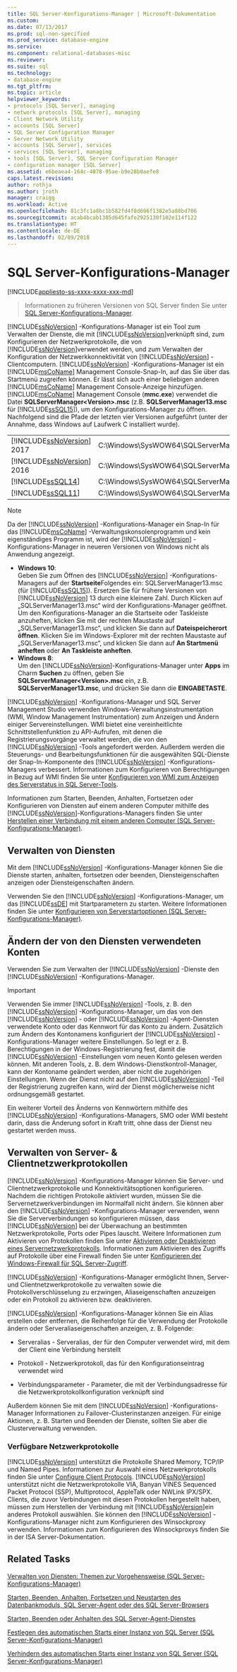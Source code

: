 ```yaml
---
title: SQL Server-Konfigurations-Manager | Microsoft-Dokumentation
ms.custom: 
ms.date: 07/13/2017
ms.prod: sql-non-specified
ms.prod_service: database-engine
ms.service: 
ms.component: relational-databases-misc
ms.reviewer: 
ms.suite: sql
ms.technology:
- database-engine
ms.tgt_pltfrm: 
ms.topic: article
helpviewer_keywords:
- protocols [SQL Server], managing
- network protocols [SQL Server], managing
- Client Network Utility
- accounts [SQL Server]
- SQL Server Configuration Manager
- Server Network Utility
- accounts [SQL Server], services
- services [SQL Server], managing
- tools [SQL Server], SQL Server Configuration Manager
- configuration manager [SQL Server]
ms.assetid: e6beaea4-164c-4078-95ae-b9e28b0aefe8
caps.latest.revision: 
author: rothja
ms.author: jroth
manager: craigg
ms.workload: Active
ms.openlocfilehash: 81c3fc1a8bc1b582fd4f8d696f1382e5a88bd706
ms.sourcegitcommit: acab4bcab1385d645fafe2925130f102e114f122
ms.translationtype: HT
ms.contentlocale: de-DE
ms.lasthandoff: 02/09/2018
---
```

# <a name="sql-server-configuration-manager"></a>SQL Server-Konfigurations-Manager
[!INCLUDE[appliesto-ss-xxxx-xxxx-xxx-md](../includes/appliesto-ss-xxxx-xxxx-xxx-md.md)]
 > Informationen zu früheren Versionen von SQL Server finden Sie unter [SQL Server-Konfigurations-Manager](https://msdn.microsoft.com/en-US/library/ms174212(SQL.120).aspx).

  [!INCLUDE[ssNoVersion](../includes/ssnoversion-md.md)] -Konfigurations-Manager ist ein Tool zum Verwalten der Dienste, die mit [!INCLUDE[ssNoVersion](../includes/ssnoversion-md.md)]verknüpft sind, zum Konfigurieren der Netzwerkprotokolle, die von [!INCLUDE[ssNoVersion](../includes/ssnoversion-md.md)]verwendet werden, und zum Verwalten der Konfiguration der Netzwerkkonnektivität von [!INCLUDE[ssNoVersion](../includes/ssnoversion-md.md)] -Clientcomputern. [!INCLUDE[ssNoVersion](../includes/ssnoversion-md.md)] -Konfigurations-Manager ist ein [!INCLUDE[msCoName](../includes/msconame-md.md)] Management Console-Snap-In, auf das Sie über das Startmenü zugreifen können. Er lässt sich auch einer beliebigen anderen [!INCLUDE[msCoName](../includes/msconame-md.md)] Management Console-Anzeige hinzufügen. [!INCLUDE[msCoName](../includes/msconame-md.md)] Management Console (**mmc.exe**) verwendet die Datei **SQLServerManager\<Version>.msc** (z.B. **SQLServerManager13.msc** für [!INCLUDE[ssSQL15](../includes/sssql15-md.md)]), um den Konfigurations-Manager zu öffnen. Nachfolgend sind die Pfade der letzten vier Versionen aufgeführt (unter der Annahme, dass Windows auf Laufwerk C installiert wurde).  
  
|||  
|-|-|
|[!INCLUDE[ssNoVersion](../includes/ssnoversion-md.md)] 2017|C:\Windows\SysWOW64\SQLServerManager14.msc|  
|[!INCLUDE[ssNoVersion](../includes/ssnoversion-md.md)] 2016|C:\Windows\SysWOW64\SQLServerManager13.msc|  
|[!INCLUDE[ssSQL14](../includes/sssql14-md.md)]|C:\Windows\SysWOW64\SQLServerManager12.msc|  
|[!INCLUDE[ssSQL11](../includes/sssql11-md.md)]|C:\Windows\SysWOW64\SQLServerManager11.msc|
  
> [!NOTE]  
>  Da der [!INCLUDE[ssNoVersion](../includes/ssnoversion-md.md)] -Konfigurations-Manager ein Snap-In für das [!INCLUDE[msCoName](../includes/msconame-md.md)] -Verwaltungskonsolenprogramm und kein eigenständiges Programm ist, wird der [!INCLUDE[ssNoVersion](../includes/ssnoversion-md.md)] -Konfigurations-Manager in neueren Versionen von Windows nicht als Anwendung angezeigt.  
>   
>  -   **Windows 10**:  
>          Geben Sie zum Öffnen des [!INCLUDE[ssNoVersion](../includes/ssnoversion-md.md)] -Konfigurations-Managers auf der **Startseite**Folgendes ein: SQLServerManager13.msc (für [!INCLUDE[ssSQL15](../includes/sssql15-md.md)]). Ersetzen Sie für frühere Versionen von [!INCLUDE[ssNoVersion](../includes/ssnoversion-md.md)] 13 durch eine kleinere Zahl. Durch Klicken auf „SQLServerManager13.msc“ wird der Konfigurations-Manager geöffnet. Um den Konfigurations-Manager an die Startseite oder Taskleiste anzuheften, klicken Sie mit der rechten Maustaste auf „SQLServerManager13.msc“, und klicken Sie dann auf **Dateispeicherort öffnen**. Klicken Sie im Windows-Explorer mit der rechten Maustaste auf „SQLServerManager13.msc“, und klicken Sie dann auf **An Startmenü anheften** oder **An Taskleiste anheften**.  
> -   **Windows 8**:  
>          Um den [!INCLUDE[ssNoVersion](../includes/ssnoversion-md.md)]-Konfigurations-Manager unter **Apps** im Charm **Suchen** zu öffnen, geben Sie **SQLServerManager\<Version>.msc** ein, z.B. **SQLServerManager13.msc**, und drücken Sie dann die **EINGABETASTE**.  
  
 [!INCLUDE[ssNoVersion](../includes/ssnoversion-md.md)] -Konfigurations-Manager und SQL Server Management Studio verwenden Windows-Verwaltungsinstrumentation (WMI, Window Management Instrumentation) zum Anzeigen und Ändern einiger Servereinstellungen. WMI bietet eine vereinheitlichte Schnittstellenfunktion zu API-Aufrufen, mit denen die Registrierungsvorgänge verwaltet werden, die von den [!INCLUDE[ssNoVersion](../includes/ssnoversion-md.md)] -Tools angefordert werden. Außerdem werden die Steuerungs- und Bearbeitungsfunktionen für die ausgewählten SQL-Dienste der Snap-In-Komponente des [!INCLUDE[ssNoVersion](../includes/ssnoversion-md.md)] -Konfigurations-Managers verbessert. Informationen zum Konfigurieren von Berechtigungen in Bezug auf WMI finden Sie unter [Konfigurieren von WMI zum Anzeigen des Serverstatus in SQL Server-Tools](http://msdn.microsoft.com/library/7e97197b-ed4d-40d1-9a52-9ab1d92401d7).  
  
 Informationen zum Starten, Beenden, Anhalten, Fortsetzen oder Konfigurieren von Diensten auf einem anderen Computer mithilfe des [!INCLUDE[ssNoVersion](../includes/ssnoversion-md.md)]-Konfigurations-Managers finden Sie unter [Herstellen einer Verbindung mit einem anderen Computer &#40;SQL Server-Konfigurations-Manager&#41;](../database-engine/configure-windows/scm-services-connect-to-another-computer.md).  
  
## <a name="managing-services"></a>Verwalten von Diensten  
 Mit dem [!INCLUDE[ssNoVersion](../includes/ssnoversion-md.md)] -Konfigurations-Manager können Sie die Dienste starten, anhalten, fortsetzen oder beenden, Diensteigenschaften anzeigen oder Diensteigenschaften ändern.  
  
 Verwenden Sie den [!INCLUDE[ssNoVersion](../includes/ssnoversion-md.md)] -Konfigurations-Manager, um das [!INCLUDE[ssDE](../includes/ssde-md.md)] mit Startparametern zu starten.  Weitere Informationen finden Sie unter [Konfigurieren von Serverstartoptionen &#40;SQL Server-Konfigurations-Manager&#41;](../database-engine/configure-windows/scm-services-configure-server-startup-options.md).  
  
## <a name="changing-the-accounts-used-by-the-services"></a>Ändern der von den Diensten verwendeten Konten  
 Verwenden Sie zum Verwalten der [!INCLUDE[ssNoVersion](../includes/ssnoversion-md.md)] -Dienste den [!INCLUDE[ssNoVersion](../includes/ssnoversion-md.md)] -Konfigurations-Manager.  
  
> [!IMPORTANT]  
>  Verwenden Sie immer [!INCLUDE[ssNoVersion](../includes/ssnoversion-md.md)] -Tools, z. B. den [!INCLUDE[ssNoVersion](../includes/ssnoversion-md.md)] -Konfigurations-Manager, um das von den [!INCLUDE[ssNoVersion](../includes/ssnoversion-md.md)] - oder [!INCLUDE[ssNoVersion](../includes/ssnoversion-md.md)] -Agent-Diensten verwendete Konto oder das Kennwort für das Konto zu ändern. Zusätzlich zum Ändern des Kontonamens konfiguriert der [!INCLUDE[ssNoVersion](../includes/ssnoversion-md.md)] -Konfigurations-Manager weitere Einstellungen. So legt er z. B. Berechtigungen in der Windows-Registrierung fest, damit die [!INCLUDE[ssNoVersion](../includes/ssnoversion-md.md)] -Einstellungen vom neuen Konto gelesen werden können. Mit anderen Tools, z. B. dem Windows-Dienstkontroll-Manager, kann der Kontoname geändert werden, aber nicht die zugehörigen Einstellungen. Wenn der Dienst nicht auf den [!INCLUDE[ssNoVersion](../includes/ssnoversion-md.md)] -Teil der Registrierung zugreifen kann, wird der Dienst möglicherweise nicht ordnungsgemäß gestartet.  
  
 Ein weiterer Vorteil des Änderns von Kennwörtern mithilfe des [!INCLUDE[ssNoVersion](../includes/ssnoversion-md.md)] -Konfigurations-Managers, SMO oder WMI besteht darin, dass die Änderung sofort in Kraft tritt, ohne dass der Dienst neu gestartet werden muss.  
  
## <a name="manage-server--client-network-protocols"></a>Verwalten von Server- & Clientnetzwerkprotokollen  
 [!INCLUDE[ssNoVersion](../includes/ssnoversion-md.md)] -Konfigurations-Manager können Sie Server- und Clientnetzwerkprotokolle und Konnektivitätsoptionen konfigurieren. Nachdem die richtigen Protokolle aktiviert wurden, müssen Sie die Servernetzwerkverbindungen im Normalfall nicht ändern. Sie können aber den [!INCLUDE[ssNoVersion](../includes/ssnoversion-md.md)] -Konfigurations-Manager verwenden, wenn Sie die Serververbindungen so konfigurieren müssen, dass [!INCLUDE[ssNoVersion](../includes/ssnoversion-md.md)] bei der Überwachung an bestimmten Netzwerkprotokolle, Ports oder Pipes lauscht. Weitere Informationen zum Aktivieren von Protokollen finden Sie unter [Aktivieren oder Deaktivieren eines Servernetzwerkprotokolls](../database-engine/configure-windows/enable-or-disable-a-server-network-protocol.md). Informationen zum Aktivieren des Zugriffs auf Protokolle über eine Firewall finden Sie unter [Konfigurieren der Windows-Firewall für SQL Server-Zugriff](../sql-server/install/configure-the-windows-firewall-to-allow-sql-server-access.md).  
  
 [!INCLUDE[ssNoVersion](../includes/ssnoversion-md.md)] -Konfigurations-Manager ermöglicht Ihnen, Server- und Clientnetzwerkprotokolle zu verwalten sowie die Protokollverschlüsselung zu erzwingen, Aliaseigenschaften anzuzeigen oder ein Protokoll zu aktivieren bzw. deaktivieren.  
  
 [!INCLUDE[ssNoVersion](../includes/ssnoversion-md.md)] -Konfigurations-Manager können Sie ein Alias erstellen oder entfernen, die Reihenfolge für die Verwendung der Protokolle ändern oder Serveraliaseigenschaften anzeigen, z. B. Folgende:  
  
-   Serveralias - Serveralias, der für den Computer verwendet wird, mit dem der Client eine Verbindung herstellt  
  
-   Protokoll - Netzwerkprotokoll, das für den Konfigurationseintrag verwendet wird  
  
-   Verbindungsparameter - Parameter, die mit der Verbindungsadresse für die Netzwerkprotokollkonfiguration verknüpft sind  
  
 Außerdem können Sie mit dem [!INCLUDE[ssNoVersion](../includes/ssnoversion-md.md)] -Konfigurations-Manager Informationen zu Failover-Clusterinstanzen anzeigen. Für einige Aktionen, z. B. Starten und Beenden der Dienste, sollten Sie aber die Clusterverwaltung verwenden.  
  
### <a name="available-network-protocols"></a>Verfügbare Netzwerkprotokolle  
 [!INCLUDE[ssNoVersion](../includes/ssnoversion-md.md)] unterstützt die Protokolle Shared Memory, TCP/IP und Named Pipes. Informationen zur Auswahl eines Netzwerkprotokolls finden Sie unter [Configure Client Protocols](../database-engine/configure-windows/configure-client-protocols.md). [!INCLUDE[ssNoVersion](../includes/ssnoversion-md.md)] unterstützt nicht die Netzwerkprotokolle VIA, Banyan VINES Sequenced Packet Protocol (SSP), Multiprotocol, AppleTalk oder NWLink IPX/SPX. Clients, die zuvor Verbindungen mit diesen Protokollen hergestellt haben, müssen zum Herstellen der Verbindung mit [!INCLUDE[ssNoVersion](../includes/ssnoversion-md.md)]ein anderes Protokoll auswählen. Sie können den [!INCLUDE[ssNoVersion](../includes/ssnoversion-md.md)] -Konfigurations-Manager nicht zum Konfigurieren des Winsockproxy verwenden. Informationen zum Konfigurieren des Winsockproxys finden Sie in der ISA Server-Dokumentation.  
  
## <a name="related-tasks"></a>Related Tasks  
 [Verwalten von Diensten: Themen zur Vorgehensweise &#40;SQL Server-Konfigurations-Manager&#41;](http://msdn.microsoft.com/library/78dee169-df0c-4c95-9af7-bf033bc9fdc6)  
  
 [Starten, Beenden, Anhalten, Fortsetzen und Neustarten des Datenbankmoduls, SQL Server-Agent oder des SQL Server-Browsers](../database-engine/configure-windows/start-stop-pause-resume-restart-sql-server-services.md)  
  
 [Starten, Beenden oder Anhalten des SQL Server-Agent-Dienstes](http://msdn.microsoft.com/library/c95a9759-dd30-4ab6-9ab0-087bb3bfb97c)  
  
 [Festlegen des automatischen Starts einer Instanz von SQL Server &#40;SQL Server-Konfigurations-Manager&#41;](../database-engine/configure-windows/scm-services-set-an-instance-to-start-automatically.md)  
  
 [Verhindern des automatischen Starts einer Instanz von SQL Server &#40;SQL Server-Konfigurations-Manager&#41;](../database-engine/configure-windows/scm-services-prevent-automatic-startup-of-an-instance.md)  
  
  
